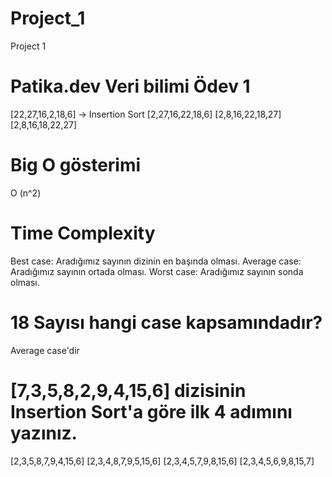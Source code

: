 # Project_1
Project 1
# Patika.dev Veri bilimi Ödev 1
[22,27,16,2,18,6] -> Insertion Sort
[2,27,16,22,18,6]
[2,8,16,22,18,27]
[2,8,16,18,22,27]
# Big O gösterimi
O (n^2)
# Time Complexity
Best case: Aradığımız sayının dizinin en başında olması.
Average case: Aradığımız sayının ortada olması.
Worst case: Aradığımız sayının sonda olması.
# 18 Sayısı hangi case kapsamındadır?
Average case'dir

# [7,3,5,8,2,9,4,15,6] dizisinin Insertion Sort'a göre ilk 4 adımını yazınız.
[2,3,5,8,7,9,4,15,6]
[2,3,4,8,7,9,5,15,6]
[2,3,4,5,7,9,8,15,6]
[2,3,4,5,6,9,8,15,7]

